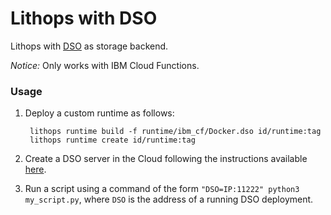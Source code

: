 # Lithops with DSO

Lithops with [DSO](https://github.com/crucial-project/dso/tree/2.0) as storage backend.

*Notice:* Only works with IBM Cloud Functions.

### Usage

1. Deploy a custom runtime as follows:

		lithops runtime build -f runtime/ibm_cf/Docker.dso id/runtime:tag
		lithops runtime create id/runtime:tag

1. Create a DSO server in the Cloud following the instructions available [here](https://github.com/crucial-project/dso/tree/2.0).

2. Run a script using a command of the form `"DSO=IP:11222" python3 my_script.py`, where `DSO` is the address of a running DSO deployment.

